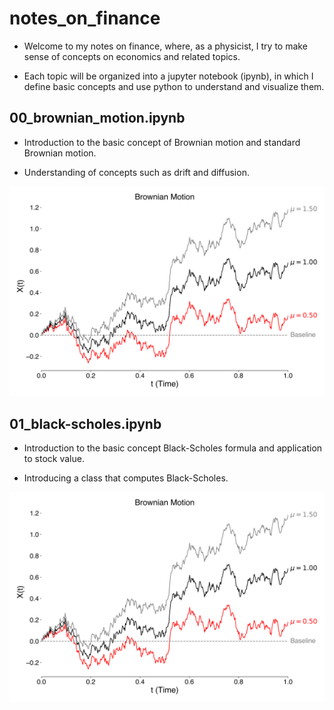 # notes_on_finance

* Welcome to my notes on finance, where, as a physicist, I try to make sense of concepts on economics and related topics. 

* Each topic will be organized into a jupyter notebook (ipynb), in which I define basic concepts and use python to understand and visualize them. 


## 00_brownian_motion.ipynb

* Introduction to the basic concept of Brownian motion and standard Brownian motion. 

* Understanding of concepts such as drift and diffusion. 

![Brownian Motion](00_brownian_motion.svg)

## 01_black-scholes.ipynb

* Introduction to the basic concept Black-Scholes formula and application to stock value. 

* Introducing a class that computes Black-Scholes. 

![Brownian Motion](00_brownian_motion.svg)
